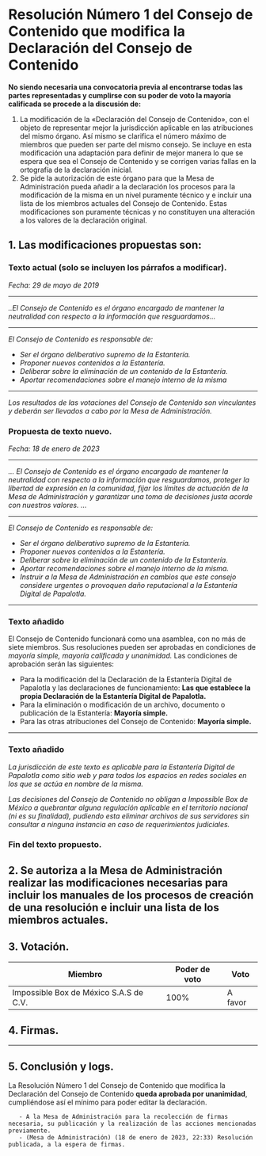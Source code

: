 # Resolución Número 1 del Consejo de Contenido que modifica la Declaración del Consejo de Contenido

**No siendo necesaria una convocatoria previa al encontrarse todas las partes representadas y cumplirse con su poder de voto la mayoría calificada se procede a la discusión de:**

1. La modificación de la «Declaración del Consejo de Contenido», con el objeto de representar mejor la jurisdicción aplicable en las atribuciones del mismo órgano. Así mismo se clarifica el número máximo de miembros que pueden ser parte del mismo consejo. Se incluye en esta modificación una adaptación para definir de mejor manera lo que se espera que sea el Consejo de Contenido y se corrigen varias fallas en la ortografía de la declaración inicial.
2. Se pide la autorización de este órgano para que la Mesa de Administración pueda añadir a la declaración los procesos para la modificación de la misma en un nivel puramente técnico y e incluir una lista de los miembros actuales del Consejo de Contenido. Estas modificaciones son puramente técnicas y no constituyen una alteración a los valores de la declaración original.

## 1.  Las modificaciones propuestas son:

### Texto actual (solo se incluyen los párrafos a modificar).

*Fecha: 29 de mayo de 2019*
***
*..El Consejo de Contenido es el órgano encargado de mantener la neutralidad con respecto a la información que resguardamos...*
***
*El Consejo de Contenido es responsable de:*
-   *Ser el órgano deliberativo supremo de la Estantería.*
-   *Proponer nuevos contenidos a la Estantería.*
-   *Deliberar sobre la eliminación de un contenido de la Estantería.*
-   *Aportar recomendaciones sobre el manejo interno de la misma*
***
*Los resultados de las votaciones del Consejo de Contenido son vinculantes y deberán ser llevados a cabo por la Mesa de Administración.*

### Propuesta de texto nuevo.

*Fecha: 18 de enero de 2023*
***
*... El Consejo de Contenido es el órgano encargado de mantener la neutralidad con respecto a la información que resguardamos, proteger la libertad de expresión en la comunidad, fijar los límites de actuación de la Mesa de Administración y  garantizar una toma de decisiones justa acorde con nuestros valores. ...*
***
*El Consejo de Contenido es responsable de:*
-   *Ser el órgano deliberativo supremo de la Estantería.*
-   *Proponer nuevos contenidos a la Estantería.*
-   *Deliberar sobre la eliminación de un contenido de la Estantería.*
-   *Aportar recomendaciones sobre el manejo interno de la misma.*
-  *Instruir a la Mesa de Administración en cambios que este consejo considere   	urgentes o provoquen daño reputacional a la Estantería Digital de Papalotla.*
***
### Texto añadido

El Consejo de Contenido funcionará como una asamblea, con no más de siete miembros. Sus resoluciones pueden ser aprobadas en condiciones de *mayoría simple, mayoría calificada y unanimidad.*
Las condiciones de aprobación serán las siguientes:

- Para la modificación del la Declaración de la Estantería Digital de Papalotla y las declaraciones de funcionamiento: **Las que establece la propia Declaración de la Estantería Digital de Papalotla.**
- Para la eliminación o modificación de un archivo, documento o publicación de la Estantería: **Mayoría simple.**
- Para las otras atribuciones del Consejo de Contenido: **Mayoría simple.**
***
### Texto añadido
*La jurisdicción de este texto es aplicable para la Estantería Digital de Papalotla como sitio web y para todos los espacios en redes sociales en los que se actúa en nombre de la misma.*

*Las decisiones del Consejo de Contenido no obligan a Impossible Box de México a quebrantar alguna regulación aplicable en el territorio nacional (ni es su finalidad), pudiendo esta eliminar archivos de sus servidores sin consultar a ninguna instancia en caso de requerimientos judiciales.*

### Fin del texto propuesto.
 
## 2. Se autoriza a la Mesa de Administración realizar las modificaciones necesarias para incluir los manuales de los procesos de creación de una resolución e incluir una lista de los miembros actuales.


## 3. Votación.

|Miembro| Poder de voto|Voto|
|--|--|--|
| Impossible Box de México S.A.S de C.V. | 100% |A favor|

## 4. Firmas.

***

## 5. Conclusión y logs.
La Resolución Número 1 del Consejo de Contenido que modifica la Declaración del Consejo de Contenido **queda aprobada por unanimidad**, cumpliéndose así el mínimo para poder editar la declaración.

       - A la Mesa de Administración para la recolección de firmas necesaria, su publicación y la realización de las acciones mencionadas previamente.
       - (Mesa de Administración) (18 de enero de 2023, 22:33) Resolución publicada, a la espera de firmas.




